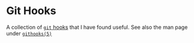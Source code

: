 # Git Hooks

A collection of [`git` hooks][1] that I have found useful. See also
the man page under [`githooks(5)`][2]

[1]: https://git-scm.com/book/en/v2/Customizing-Git-Git-Hooks
[2]: https://linux.die.net/man/5/githooks

